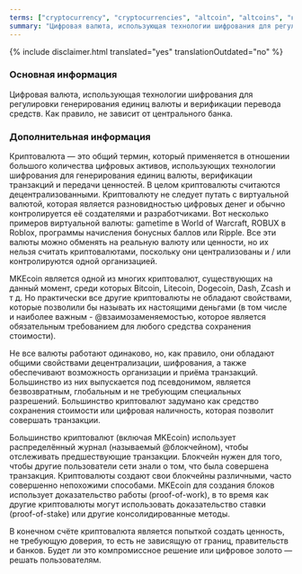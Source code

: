 ```yaml
---
terms: ["cryptocurrency", "cryptocurrencies", "altcoin", "altcoins", "криптовалюты"]
summary: "Цифровая валюта, использующая технологии шифрования для регулировки генерирования единиц валюты и верификации перевода средств. Как правило, не зависит от центрального банка"
---
```


{% include disclaimer.html translated="yes" translationOutdated="no" %}
### Основная информация

Цифровая валюта, использующая технологии шифрования для регулировки генерирования единиц валюты и верификации перевода средств. Как правило, не зависит от центрального банка.

### Дополнительная информация

Криптовалюта — это общий термин, который применяется в отношении большого количества цифровых активов, использующих технологии шифрования для генерирования единиц валюты, верификации транзакций и передачи ценностей. В целом криптовалюты считаются децентрализованными. Криптовалюту не следует путать с виртуальной валютой, которая является разновидностью цифровых денег и обычно контролируется её создателями и разработчиками. Вот несколько примеров виртуальной валюты: gametime в World of Warcraft, ROBUX в Roblox, программы начисления бонусных баллов или Ripple. Все эти валюты можно обменять на реальную валюту или ценности, но их нельзя считать криптовалютами, поскольку они централизованы и / или контролируются одной организацией.  

MKEcoin является одной из многих криптовалют, существующих на данный момент, среди которых  Bitcoin, Litecoin, Dogecoin, Dash, Zcash и т д. Но практически все другие криптовалюты не обладают свойствами, которые позволили бы называть их настоящими деньгами (в том числе и наиболее важным - @взаимозаменяемостью, которое является обязательным требованием для любого средства сохранения стоимости).

Не все валюты работают одинаково, но, как правило, они обладают общими свойствами децентрализации, шифрования, а также обеспечивают возможность организации и приёма транзакций. Большинство из них выпускается под псевдонимом, является безвозвратным, глобальным и не требующим специальных разрешений. Большинство криптовалют задумано как средство сохранения стоимости или цифровая наличность, которая позволит совершать транзакции.

Большинство криптовалют (включая MKEcoin) использует распределённый журнал (называемый @блoкчейном), чтобы отслеживать предшествующие транзакции. Блокчейн нужен для того, чтобы другие пользователи сети знали о том, что была совершена транзакция. Криптовалюты создают свои блокчейны различными, часто совершенно непохожими способами. MKEcoin для создания блоков использует доказательство работы (proof-of-work), в то время как другие криптовалюты могут использовать доказательство ставки (proof-of-stake) или другие консолидированные методы.

В конечном счёте криптовалюта является попыткой создать ценность, не требующую доверия, то есть не зависящую от границ, правительств и банков. Будет ли это компромиссное решение или цифровое золото — решать пользователям.
